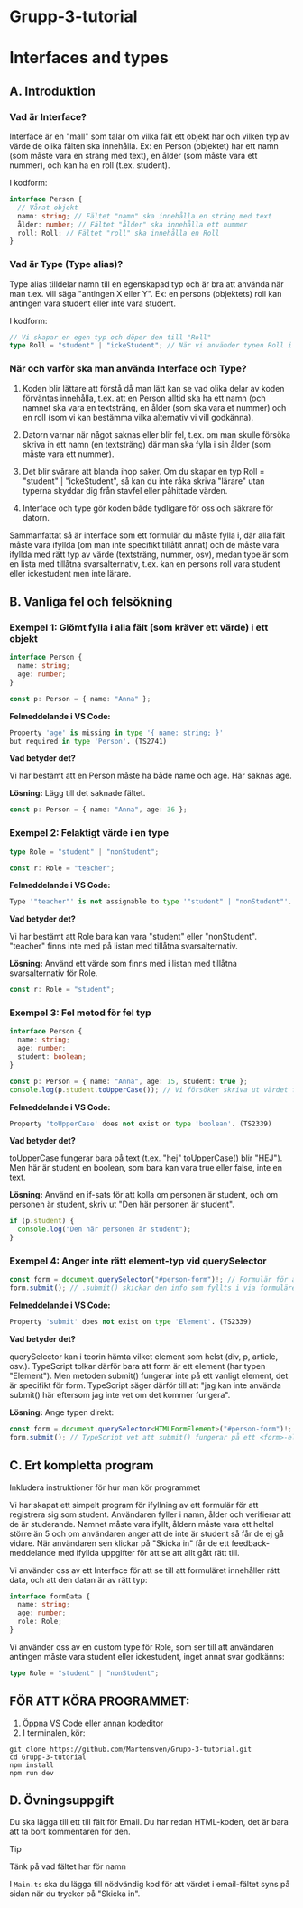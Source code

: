 # Grupp-3-tutorial

# Interfaces and types

## A. Introduktion

### Vad är Interface?

Interface är en "mall" som talar om vilka fält ett objekt har och vilken typ av värde de olika fälten ska innehålla.
Ex: en Person (objektet) har ett namn (som måste vara en sträng med text), en ålder (som måste vara ett nummer), och kan ha en roll (t.ex. student).

I kodform:

```ts
interface Person {
  // Vårat objekt
  namn: string; // Fältet "namn" ska innehålla en sträng med text
  ålder: number; // Fältet "ålder" ska innehålla ett nummer
  roll: Roll; // Fältet "roll" ska innehålla en Roll
}
```

### Vad är Type (Type alias)?

Type alias tilldelar namn till en egenskapad typ och är bra att använda när man t.ex. vill säga "antingen X eller Y".
Ex: en persons (objektets) roll kan antingen vara student eller inte vara student.

I kodform:

```ts
// Vi skapar en egen typ och döper den till "Roll"
type Roll = "student" | "ickeStudent"; // När vi använder typen Roll i vår kod så ska fältet innehålla ANTINGEN "student" ELLER "ickeStudent"
```

### När och varför ska man använda Interface och Type?

1. Koden blir lättare att förstå då man lätt kan se vad olika delar av koden förväntas innehålla, t.ex. att en Person alltid ska ha ett namn (och namnet ska vara en textsträng,
   en ålder (som ska vara et nummer) och en roll (som vi kan bestämma vilka alternativ vi vill godkänna).

2. Datorn varnar när något saknas eller blir fel, t.ex. om man skulle försöka skriva in ett namn (en textsträng) där man ska fylla i sin ålder (som måste vara ett nummer).

3. Det blir svårare att blanda ihop saker. Om du skapar en typ Roll = "student" | "ickeStudent", så kan du inte råka skriva "lärare" utan typerna skyddar dig från stavfel eller påhittade värden.

4. Interface och type gör koden både tydligare för oss och säkrare för datorn.

Sammanfattat så är interface som ett formulär du måste fylla i, där alla fält måste vara ifyllda (om man inte specifikt tillåtit annat) och de måste vara ifyllda med
rätt typ av värde (textsträng, nummer, osv), medan type är som en lista med tillåtna svarsalternativ, t.ex. kan en persons roll vara student eller ickestudent men inte lärare.

## B. Vanliga fel och felsökning

### Exempel 1: Glömt fylla i alla fält (som kräver ett värde) i ett objekt

```ts
interface Person {
  name: string;
  age: number;
}

const p: Person = { name: "Anna" };
```

**Felmeddelande i VS Code:**

```python
Property 'age' is missing in type '{ name: string; }'
but required in type 'Person'. (TS2741)
```

**Vad betyder det?**

Vi har bestämt att en Person måste ha både name och age. Här saknas age.

**Lösning:** Lägg till det saknade fältet.

```ts
const p: Person = { name: "Anna", age: 36 };
```

### Exempel 2: Felaktigt värde i en type

```ts
type Role = "student" | "nonStudent";

const r: Role = "teacher";
```

**Felmeddelande i VS Code:**

```python
Type '"teacher"' is not assignable to type '"student" | "nonStudent"'. (TS2322)
```

**Vad betyder det?**

Vi har bestämt att Role bara kan vara "student" eller "nonStudent". "teacher" finns inte med på listan med tillåtna svarsalternativ.

**Lösning:** Använd ett värde som finns med i listan med tillåtna svarsalternativ för Role.

```ts
const r: Role = "student";
```

### Exempel 3: Fel metod för fel typ

```ts
interface Person {
  name: string;
  age: number;
  student: boolean;
}

const p: Person = { name: "Anna", age: 15, student: true };
console.log(p.student.toUpperCase()); // Vi försöker skriva ut värdet för student i VERSALER
```

**Felmeddelande i VS Code:**

```python
Property 'toUpperCase' does not exist on type 'boolean'. (TS2339)
```

**Vad betyder det?**

toUpperCase fungerar bara på text (t.ex. "hej" toUpperCase() blir "HEJ").
Men här är student en boolean, som bara kan vara true eller false, inte en text.

**Lösning:** Använd en if-sats för att kolla om personen är student, och om personen är student, skriv ut "Den här personen är student".

```ts
if (p.student) {
  console.log("Den här personen är student");
}
```

### Exempel 4: Anger inte rätt element-typ vid querySelector

```ts
const form = document.querySelector("#person-form")!; // Formulär för att fylla i personuppgifter
form.submit(); // .submit() skickar den info som fyllts i via formuläret
```

**Felmeddelande i VS Code:**

```python
Property 'submit' does not exist on type 'Element'. (TS2339)
```

**Vad betyder det?**

querySelector kan i teorin hämta vilket element som helst (div, p, article, osv.). TypeScript tolkar därför bara att form är ett element (har typen "Element").
Men metoden submit() fungerar inte på ett vanligt element, det är specifikt för form. TypeScript säger därför till att "jag kan inte använda submit() här eftersom
jag inte vet om det kommer fungera".

**Lösning:** Ange typen direkt:

```ts
const form = document.querySelector<HTMLFormElement>("#person-form")!; // Vi säger till TypeScript att form är ett <HTMLFormElement>
form.submit(); // TypeScript vet att submit() fungerar på ett <form>-element och godkänner lösningen.
```

## C. Ert kompletta program

Inkludera instruktioner för hur man kör programmet

Vi har skapat ett simpelt program för ifyllning av ett formulär för att registrera sig som student. Användaren fyller i namn, ålder och verifierar att de är studerande. Namnet måste vara ifyllt, åldern måste vara ett heltal större än 5 och om användaren anger att de inte är student så får de ej gå vidare. När användaren sen klickar på "Skicka in" får de ett feedback-meddelande med ifyllda uppgifter för att se att allt gått rätt till.  

Vi använder oss av ett Interface för att se till att formuläret innehåller rätt data, och att den datan är av rätt typ:

```ts
interface formData {
  name: string;
  age: number;
  role: Role;
}
```

Vi använder oss av en custom type för Role, som ser till att användaren antingen måste vara student eller ickestudent, inget annat svar godkänns:

```ts
type Role = "student" | "nonStudent";
```

## FÖR ATT KÖRA PROGRAMMET:  
1. Öppna VS Code eller annan kodeditor
2. I terminalen, kör:
```
git clone https://github.com/Martensven/Grupp-3-tutorial.git
cd Grupp-3-tutorial
npm install
npm run dev
```

## D. Övningsuppgift

Du ska lägga till ett till fält för Email. Du har redan HTML-koden, det är bara att ta bort kommentaren för den.

> [!TIP]
> Tänk på vad fältet har för namn

I `Main.ts` ska du lägga till nödvändig kod för att värdet i email-fältet syns på sidan när du trycker på "Skicka in".
